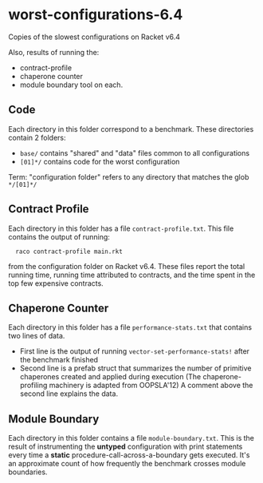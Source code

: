 worst-configurations-6.4
===

Copies of the slowest configurations on Racket v6.4

Also, results of running the:
- contract-profile
- chaperone counter
- module boundary tool
on each.

Code
---

Each directory in this folder correspond to a benchmark.
These directories contain 2 folders:
- `base/` contains "shared" and "data" files common to all configurations
- `[01]*/` contains code for the worst configuration

Term: "configuration folder" refers to any directory that matches the glob `*/[01]*/`


Contract Profile
---

Each directory in this folder has a file `contract-profile.txt`.
This file contains the output of running:

```
  raco contract-profile main.rkt
```

from the configuration folder on Racket v6.4.
These files report the total running time, running time attributed to contracts,
and the time spent in the top few expensive contracts.


Chaperone Counter
---

Each directory in this folder has a file `performance-stats.txt` that contains two
lines of data.
- First line is the output of running `vector-set-performance-stats!` after
  the benchmark finished
- Second line is a prefab struct that summarizes the number of primitive
  chaperones created and applied during execution
  (The chaperone-profiling machinery is adapted from OOPSLA'12)
A comment above the second line explains the data.


Module Boundary
---

Each directory in this folder contains a file `module-boundary.txt`.
This is the result of instrumenting the **untyped** configuration with print
statements every time a **static** procedure-call-across-a-boundary gets
executed. It's an approximate count of how frequently the benchmark crosses
module boundaries.
